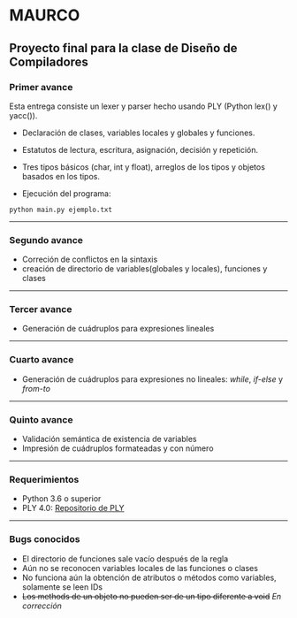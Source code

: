 # MAURCO
## Proyecto final para la clase de Diseño de Compiladores

### Primer avance

Esta entrega consiste un lexer y parser hecho usando PLY (Python lex() y yacc()).
- Declaración de clases, variables locales y globales y funciones.
- Estatutos de lectura, escritura, asignación, decisión y repetición.
- Tres tipos básicos (char, int y float), arreglos de los tipos y objetos basados en los tipos. 

- Ejecución del programa:
``` 
python main.py ejemplo.txt
```
---
### Segundo avance

- Correción de conflictos en la sintaxis
- creación de directorio de variables(globales y locales), funciones y clases

---
### Tercer avance
- Generación de cuádruplos para expresiones lineales

---
### Cuarto avance
- Generación de cuádruplos para expresiones no lineales: _while_, _if-else_ y _from-to_

---
### Quinto avance
- Validación semántica de existencia de variables
- Impresión de cuádruplos formateadas y con número

---
### Requerimientos
- Python 3.6 o superior
- PLY 4.0: [Repositorio de PLY](https://github.com/dabeaz/ply)

---
### Bugs conocidos
- El directorio de funciones sale vacío después de la regla
- Aún no se reconocen variables locales de las funciones o clases
- No funciona aún la obtención de atributos o métodos como variables, solamente se leen IDs  
- ~~Los methods de un objeto no pueden ser de un tipo diferente a void~~ _En corrección_